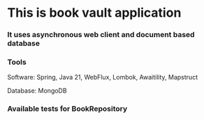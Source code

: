 # This is book vault application

### It uses asynchronous web client and document based database

### Tools

Software: Spring, Java 21, WebFlux, Lombok, Awaitility, Mapstruct

Database: MongoDB

### Available tests for BookRepository